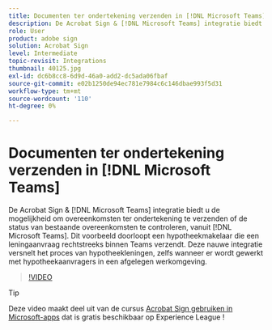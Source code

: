 ```yaml
---
title: Documenten ter ondertekening verzenden in [!DNL Microsoft Teams]
description: De Acrobat Sign & [!DNL Microsoft Teams] integratie biedt u de mogelijkheid om overeenkomsten ter ondertekening te verzenden of de status van bestaande overeenkomsten te controleren, vanuit [!DNL Microsoft Teams]
role: User
product: adobe sign
solution: Acrobat Sign
level: Intermediate
topic-revisit: Integrations
thumbnail: 40125.jpg
exl-id: dc6b8cc8-6d9d-46a0-add2-dc5ada06fbaf
source-git-commit: e02b1250de94ec781e7984c6c146dbae993f5d31
workflow-type: tm+mt
source-wordcount: '110'
ht-degree: 0%

---
```


# Documenten ter ondertekening verzenden in [!DNL Microsoft Teams]

De Acrobat Sign &amp; [!DNL Microsoft Teams] integratie biedt u de mogelijkheid om overeenkomsten ter ondertekening te verzenden of de status van bestaande overeenkomsten te controleren, vanuit [!DNL Microsoft Teams]. Dit voorbeeld doorloopt een hypotheekmakelaar die een leningaanvraag rechtstreeks binnen Teams verzendt. Deze nauwe integratie versnelt het proces van hypotheekleningen, zelfs wanneer er wordt gewerkt met hypotheekaanvragers in een afgelegen werkomgeving.

>[!VIDEO](https://video.tv.adobe.com/v/40125?hidetitle=true)

>[!TIP]
>
>Deze video maakt deel uit van de cursus [Acrobat Sign gebruiken in Microsoft-apps](https://experienceleague.adobe.com/?recommended=Sign-U-1-2020.2) dat is gratis beschikbaar op Experience League !
